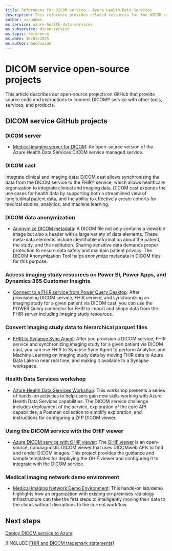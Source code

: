 ```yaml
---
title: References for DICOM service - Azure Health Data Services
description: This reference provides related resources for the DICOM service.
author: varunbms
ms.service: azure-health-data-services
ms.subservice: dicom-service
ms.topic: reference
ms.date: 10/01/2025
ms.author: buchvarun
---
```


# DICOM service open-source projects

This article describes our open-source projects on GitHub that provide source code and instructions to connect DICOM&reg; service with other tools, services, and products. 

## DICOM service GitHub projects

### DICOM server

* [Medical imaging server for DICOM](https://github.com/microsoft/dicom-server): An open-source version of the Azure Health Data Services DICOM service managed service.

### DICOM cast

Integrate clinical and imaging data: DICOM cast allows synchronizing the data from the DICOM service to the FHIR&reg; service, which allows healthcare organization to integrate clinical and imaging data. DICOM cast expands the use cases for health data by supporting both a streamlined view of longitudinal patient data, and the ability to effectively create cohorts for medical studies, analytics, and machine learning.

### DICOM data anonymization

* [Anonymize DICOM metadata](https://github.com/microsoft/Tools-for-Health-Data-Anonymization/blob/master/docs/DICOM-anonymization.md): A DICOM file not only contains a viewable image but also a header with a large variety of data elements. These meta-data elements include identifiable information about the patient, the study, and the institution. Sharing sensitive data demands proper protection to ensure data safety and maintain patient privacy. The DICOM Anonymization Tool helps anonymize metadata in DICOM files for this purpose.

### Access imaging study resources on Power BI, Power Apps, and Dynamics 365 Customer Insights

* [Connect to a FHIR service from Power Query Desktop](/power-query/connectors/fhir/fhir): After provisioning DICOM service, FHIR service, and synchronizing an imaging study for a given patient via DICOM cast, you can use the POWER Query connector for FHIR to import and shape data from the FHIR server including imaging study resources.

### Convert imaging study data to hierarchical parquet files

* [FHIR to Synapse Sync Agent](https://github.com/microsoft/FHIR-Analytics-Pipelines/blob/main/FhirToDataLake/docs/Deploy-FhirToDatalake.md): After you provision a DICOM service, FHIR service and synchronizing imaging study for a given patient via DICOM cast, you can use FHIR to Synapse Sync Agent to perform Analytics and Machine Learning on imaging study data by moving FHIR data to Azure Data Lake in near real time, and making it available to a Synapse workspace.

### Health Data Services workshop

* [Azure Health Data Services Workshop](https://github.com/microsoft/azure-health-data-services-workshop): This workshop presents a series of hands-on activities to help users gain new skills working with Azure Health Data Services capabilities. The DICOM service challenge includes deployment of the service, exploration of the core API capabilities, a Postman collection to simplify exploration, and instructions for configuring a ZFP DICOM viewer.  

### Using the DICOM service with the OHIF viewer

* [Azure DICOM service with OHIF viewer](https://github.com/microsoft/dicom-ohif): The [OHIF viewer](https://ohif.org/) is an open-source, nondiagnostic DICOM viewer that uses DICOMweb APIs to find and render DICOM images. This project provides the guidance and sample templates for deploying the OHIF viewer and configuring it to integrate with the DICOM service.  

### Medical imaging network demo environment
* [Medical Imaging Network Demo Environment](https://github.com/Azure-Samples/azure-health-data-services-samples/tree/main/samples/dicom-demo-env#readme): This hands-on lab/demo highlights how an organization with existing on-premises radiology infrastructure can take the first steps to intelligently moving their data to the cloud, without disruptions to the current workflow.

## Next steps

[Deploy DICOM service to Azure](deploy-dicom-services-in-azure.md)

[!INCLUDE [FHIR and DICOM trademark statements](../includes/healthcare-apis-fhir-dicom-trademark.md)]
